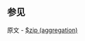 ## 参见

原文 - [$zip (aggregation)]( https://docs.mongodb.com/manual/reference/operator/aggregation/zip/ )

